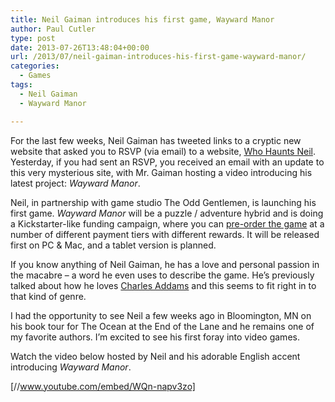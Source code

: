 ```yaml
---
title: Neil Gaiman introduces his first game, Wayward Manor
author: Paul Cutler
type: post
date: 2013-07-26T13:48:04+00:00
url: /2013/07/neil-gaiman-introduces-his-first-game-wayward-manor/
categories:
  - Games
tags:
  - Neil Gaiman
  - Wayward Manor

---
```

For the last few weeks, Neil Gaiman has tweeted links to a cryptic new website that asked you to RSVP (via email) to a website, [Who Haunts Neil][1]. Yesterday, if you had sent an RSVP, you received an email with an update to this very mysterious site, with Mr. Gaiman hosting a video introducing his latest project: _Wayward Manor_.

Neil, in partnership with game studio The Odd Gentlemen, is launching his first game. _Wayward Manor_ will be a puzzle / adventure hybrid and is doing a Kickstarter-like funding campaign, where you can [pre-order the game][2] at a number of different payment tiers with different rewards. It will be released first on PC & Mac, and a tablet version is planned.

If you know anything of Neil Gaiman, he has a love and personal passion in the macabre &#8211; a word he even uses to describe the game. He&#8217;s previously talked about how he loves [Charles Addams][3] and this seems to fit right in to that kind of genre.

I had the opportunity to see Neil a few weeks ago in Bloomington, MN on his book tour for The Ocean at the End of the Lane and he remains one of my favorite authors. I&#8217;m excited to see his first foray into video games.

Watch the video below hosted by Neil and his adorable English accent introducing _Wayward Manor_.

[//www.youtube.com/embed/WQn-napv3zo]

 [1]: http://whohauntsneil.com/
 [2]: http://whohauntsneil.com/welcome/#shop
 [3]: http://en.wikipedia.org/wiki/Charles_Addams